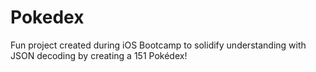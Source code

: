 # Pokedex
Fun project created during iOS Bootcamp to solidify understanding with JSON decoding by creating a 151 Pokédex!
